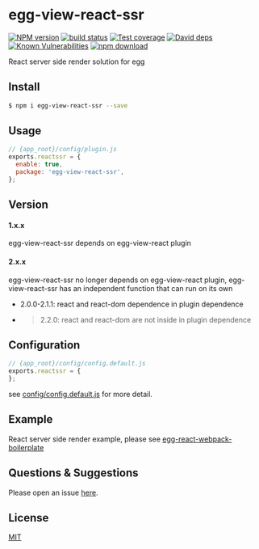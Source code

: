 # egg-view-react-ssr

[![NPM version][npm-image]][npm-url]
[![build status][travis-image]][travis-url]
[![Test coverage][codecov-image]][codecov-url]
[![David deps][david-image]][david-url]
[![Known Vulnerabilities][snyk-image]][snyk-url]
[![npm download][download-image]][download-url]

[npm-image]: https://img.shields.io/npm/v/egg-view-react-ssr.svg?style=flat-square
[npm-url]: https://npmjs.org/package/egg-view-react-ssr
[travis-image]: https://img.shields.io/travis/eggjs/egg-view-react-ssr.svg?style=flat-square
[travis-url]: https://travis-ci.org/eggjs/egg-view-react-ssr
[codecov-image]: https://img.shields.io/codecov/c/github/eggjs/egg-view-react-ssr.svg?style=flat-square
[codecov-url]: https://codecov.io/github/eggjs/egg-view-react-ssr?branch=master
[david-image]: https://img.shields.io/david/eggjs/egg-view-react-ssr.svg?style=flat-square
[david-url]: https://david-dm.org/eggjs/egg-view-react-ssr
[snyk-image]: https://snyk.io/test/npm/egg-view-react-ssr/badge.svg?style=flat-square
[snyk-url]: https://snyk.io/test/npm/egg-view-react-ssr
[download-image]: https://img.shields.io/npm/dm/egg-view-react-ssr.svg?style=flat-square
[download-url]: https://npmjs.org/package/egg-view-react-ssr

React server side render solution for egg

## Install

```bash
$ npm i egg-view-react-ssr --save
```

## Usage

```js
// {app_root}/config/plugin.js
exports.reactssr = {
  enable: true,
  package: 'egg-view-react-ssr',
};
```

## Version

#### 1.x.x

egg-view-react-ssr depends on egg-view-react plugin

#### 2.x.x

egg-view-react-ssr no longer depends on egg-view-react plugin, egg-view-react-ssr has an independent function that can run on its own

- 2.0.0-2.1.1: react and react-dom dependence in plugin dependence
- >2.2.0: react and react-dom are not inside in plugin dependence

## Configuration

```js
// {app_root}/config/config.default.js
exports.reactssr = {
};
```

see [config/config.default.js](config/config.default.js) for more detail.

## Example

React server side render example, please see [egg-react-webpack-boilerplate](https://github.com/hubcarl/egg-react-webpack-boilerplate)

## Questions & Suggestions

Please open an issue [here](https://github.com/eggjs/egg/issues).

## License

[MIT](LICENSE)
